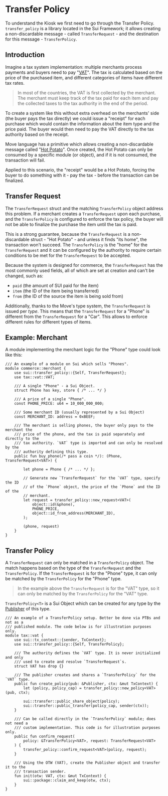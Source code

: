 # Transfer Policy

To understand the Kiosk we first need to go through the Transfer Policy. `transfer_policy` is a library located in the Sui Framework; it allows creating a non-discardable message - called `TransferRequest` - and the destination for this message - `TransferPolicy`.

## Introduction

Imagine a tax system implementation: multiple merchants process payments and buyers need to pay "[VAT](https://en.wikipedia.org/wiki/Value-added_tax)". The tax is calculated based on the price of the purchased item, and different categories of items have different tax rates.

> In most of the countries, the VAT is first collected by the merchant. The merchant must keep track of the tax paid for each item and pay the collected taxes to the tax authority in the end of the period.

To create a system like this without extra overhead on the merchants' side (the buyer pays the tax directly) we could issue a "receipt" for each purchase which would contain the information about the item type and the price paid. The buyer would then need to pay the VAT directly to the tax authority based on the receipt.

Move language has a primitive which allows creating a non-discardable message called "[Hot Potato](https://examples.sui.io/patterns/hot-potato.html)". Once created, the Hot Potato can only be consumed by a specific module (or object), and if it is not consumed, the transaction will fail.

Applied to this scenario, the "receipt" would be a Hot Potato, forcing the buyer to do something with it - pay the tax - before the transaction can be finalized.

## Transfer Request

The `TransferRequest` struct and the matching `TransferPolicy` object address this problem. If a merchant creates a `TransferRequest` upon each purchase, and the `TransferPolicy` is configured to enforce the tax policy, the buyer will not be able to finalize the purchase the item until the tax is paid.

This is a strong guarantee, because the `TransferRequest` is a non-discardable struct - "Hot Potato" - and unless it finds "its home", the transaction won't succeed. The `TransferPolicy` is the "home" for the `TransferRequest` and it can be configured by the authority to require certain conditions to be met for the `TransferRequest` to be accepted.

Because the system is designed for commerce, the `TransferRequest` has the most commonly used fields, all of which are set at creation and can't be changed, such as:

- `paid` (the amount of SUI paid for the item)
- `item` (the ID of the item being transferred)
- `from` (the ID of the source the item is being sold from)

Additionally, thanks to the Move's type system, the `TransferRequest` is issued per *type*. This means that the `TransferRequest` for a "Phone" is different from the `TransferRequest` for a "Car". This allows to enforce different rules for different types of items.

## Example: Merchant

A module implementing the merchant logic for the "Phone" type could look like this:

```Move
/// An example of a module on Sui which sells "Phones".
module commerce::merchant {
    use sui::transfer_policy::{Self, TransferRequest};
    use tax::vat::VAT;

    /// A single "Phone" - a Sui Object.
    struct Phone has key, store { /* ... */ }

    /// A price of a single "Phone".
    const PHONE_PRICE: u64 = 10_000_000_000;

    /// Some merchant ID (usually represented by a Sui Object)
    const MERCHANT_ID: address = 0xBEEF;

    /// The merchant is selling phones, the buyer only pays to the merchant the
    /// price of the phone, and the tax is paid separately and directly to the
    /// tax authority. `VAT` type is imported and can only be resolved by the
    /// authority defining this type.
    public fun buy_phone(/* pass a coin */): (Phone, TransferRequest<VAT>) {

        let phone = Phone { /* ... */ };

        // Generate new `TransferRequest` for the `VAT` type, specify the ID
        // of the `Phone` object, the price of the `Phone` and the ID of the
        // merchant.
        let request = transfer_policy::new_request<VAT>(
            object::id(&phone),
            PHONE_PRICE,
            object::id_from_address(MERCHANT_ID),
        );

        (phone, request)
    }
}
```

## Transfer Policy

A `TransferRequest` can only be matched in a `TransferPolicy` object. The match happens based on the type of the `TransferRequest` and the `TransferPolicy`. If the `TransferRequest` is for the "Phone" type, it can only be matched by the `TransferPolicy` for the "Phone" type.

> In the example above the `TransferRequest` is for the "VAT" type, so it can only be matched by the `TransferPolicy` for the "VAT" type.

`TransferPolicy<T>` is a Sui Object which can be created for any type by the [Publisher](https://examples.sui.io/basics/publisher.html) of this type.

```Move
/// An example of a TransferPolicy setup. Better be done via PTBs and not as a
/// published module. The code below is for illustration purposes only.
module tax::vat {
    use sui::tx_context::{sender, TxContext};
    use sui::transfer_policy::{Self, TransferPolicy};

    /// The authority defines the `VAT` type. It is never initialized and only
    /// used to create and resolve `TransferRequest`s.
    struct VAT has drop {}

    /// The publisher creates and shares a `TransferPolicy` for the `VAT` type.
    public fun create_policy(pub: &Publisher, ctx: &mut TxContext) {
        let (policy, policy_cap) = transfer_policy::new_policy<VAT>(pub, ctx);

        sui::transfer::public_share_object(policy);
        sui::transfer::public_transfer(policy_cap, sender(ctx));
    }

    /// Can be called directly in the `TransferPolicy` module; does not need a
    /// custom implementation. This code is for illustration purposes only.
    public fun confirm_request(
        policy: &TransferPolicy<VAT>, request: TransferRequest<VAT>
    ) {
        transfer_policy::confirm_request<VAT>(policy, request);
    }

    /// Using the OTW (VAT), create the Publisher object and transfer it to the
    /// transaction sender.
    fun init(otw: VAT, ctx: &mut TxContext) {
        sui::package::claim_and_keep(otw, ctx);
    }
}
```
